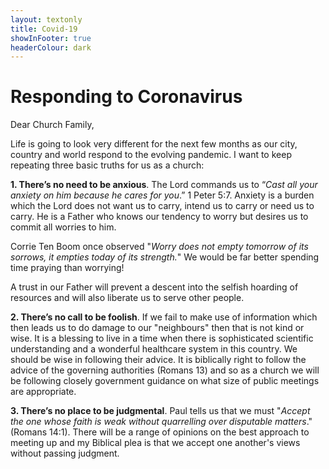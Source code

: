 ```yaml
---
layout: textonly
title: Covid-19
showInFooter: true
headerColour: dark
---
```

# Responding to Coronavirus

Dear Church Family,

Life is going to look very different for the next few months as our city, country and world respond to the evolving pandemic.  I want to keep repeating three basic truths for us as a church:

**1. There’s no need to be anxious**.  The Lord commands us to “*Cast all your anxiety on him because he cares for you*.” 1 Peter 5:7.  Anxiety is a burden which the Lord does not want us to carry, intend us to carry or need us to carry.  He is a Father who knows our tendency to worry but desires us to commit all worries to him.  

Corrie Ten Boom once observed "*Worry does not empty tomorrow of its sorrows, it empties today of its strength.*" We would be far better spending time praying than worrying!

A trust in our Father will prevent a descent into the selfish hoarding of resources and will also liberate us to serve other people.

**2.  There’s no call to be foolish**.  If we fail to make use of information which then leads us to do damage to our "neighbours" then that is not kind or wise.  It is a blessing to live in a time when there is sophisticated scientific understanding and a wonderful healthcare system in this country.  We should be wise in following their advice.  It is biblically right to follow the advice of the governing authorities (Romans 13) and so as a church we will be following closely government guidance on what size of public meetings are appropriate.  

**3. There’s no place to be judgmental**.  Paul tells us that we must "*Accept the one whose faith is weak without quarrelling over disputable matters*."  (Romans 14:1).  There will be a range of opinions on the best approach to meeting up and my Biblical plea is that we accept one another's views without passing judgment.

